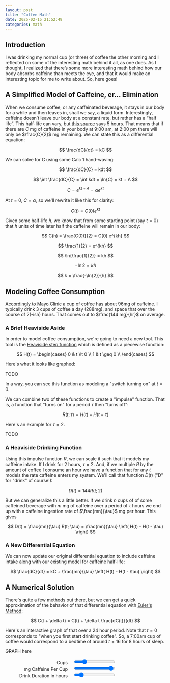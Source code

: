 ```yaml
---
layout: post
title: "Coffee Math"
date: 2025-02-15 21:52:49
categories: math
---
```


<style>
.label-container {
  display: inline-block;
  width: 14em;
  margin-right: 1em;
  text-align: right;
}
</style>

## Introduction
I was drinking my normal cup (or three) of coffee the other morning and I reflected on some of the interesting math behind it all, as one does.
As I thought, I realized that there’s some more interesting math behind how our body absorbs caffeine than meets the eye, and that it would make an interesting topic for me to write about.
So, here goes!

## A Simplified Model of Caffeine, er... Elimination
When we consume coffee, or any caffeinated beverage, it stays in our body for a while and then leaves in, shall we say, a liquid form.
Interestingly, caffeine doesn’t leave our body at a constant rate, but rather has a “half life”.
This half-life can vary, but [this source](https://go.drugbank.com/drugs/DB00201#pharmacology) says 5 hours.
That means that if there are $C$ mg of caffeine in your body at 9:00 am, at 2:00 pm there will only be $\frac{C}{2}$ mg remaining.
We can state this as a differential equation:

$$
\frac{dC}{dt} = kC
$$

We can solve for C using some Calc 1 hand-waving:

$$
\frac{dC}{C} = kdt
$$

$$
\int \frac{dC}{C} = \int kdt = \ln{C} = kt + A
$$

$$
C = e^{kt + A} = \alpha e^{kt}
$$

At $t=0$, $C = \alpha$, so we'll rewrite it like this for clarity:

$$
C(t) = C(0) e^{kt}
$$

Given some half-life $h$, we know that from some starting point (say $t=0$) that $h$ units of time later half the caffeine will remain in our body:

$$
C(h) = \frac{C(0)}{2} = C(0) e^{kh}
$$

$$
\frac{1}{2} = e^{kh}
$$

$$
\ln{\frac{1}{2}} = kh
$$

$$
-\ln{2} = kh
$$

$$
k = \frac{-\ln{2}}{h}
$$

## Modeling Coffee Consumption
[Accordingly to Mayo Clinic](https://www.mayoclinic.org/healthy-lifestyle/nutrition-and-healthy-eating/in-depth/caffeine/art-20049372) a cup of coffee has about 96mg of caffeine.
I typically drink 3 cups of coffee a day (288mg), and space that over the course of 2(-ish) hours.
That comes out to $\frac{144 mg}{hr}$ on average.

### A Brief Heaviside Aside
In order to model coffee consumption, we're going to need a new tool.
This tool is the [Heaviside step function](https://en.wikipedia.org/wiki/Heaviside_step_function) which is defined as a piecewise function:

$$
  H(t) = \begin{cases}
    0 & t \lt 0 \\
    1 & t \geq 0 \\
  \end{cases}
$$

Here's what it looks like graphed:

TODO

In a way, you can see this function as modeling a "switch turning on" at $t=0$.

We can combine two of these functions to create a "impulse" function. That is, a function that "turns on" for a period $\tau$ then "turns off":

$$
R(t; \tau) = H(t) - H(t - \tau)
$$

Here's an example for $\tau = 2$.

TODO

### A Heaviside Drinking Function
Using this impulse function $R$, we can scale it such that it models my caffeine intake.
If I drink for 2 hours, $\tau = 2$.
And, if we multiple $R$ by the amount of coffee I consume an hour we have a function that for any $t$ models the rate caffeine enters my system.
We'll call that function $D(t)$ ("D" for "drink" of course!):

$$
D(t) = 144 R(t; 2)
$$

But we can generalize this a little better.
If we drink $n$ cups of of some caffeined beverage with $m$ mg of caffeine over a period of $\tau$ hours we end up with a caffeine ingestion rate of $\frac{mn}{\tau}$ mg per hour.
This gives

$$
D(t) = \frac{mn}{\tau} R(t; \tau) = \frac{mn}{\tau} \left( H(t) - H(t - \tau) \right)
$$

### A New Differential Equation
We can now update our original differential equation to include caffeine intake along with our existing model for caffeine half-life:

$$
\frac{dC}{dt} = kC + \frac{mn}{\tau} \left( H(t) - H(t - \tau) \right)
$$

## A Numerical Solution
There's quite a few methods out there, but we can get a quick approximation of the behavior of that differential equation with [Euler's Method](https://en.wikipedia.org/wiki/Euler_method):

$$
C(t + \delta t) = C(t) + \delta t \frac{dC(t)}{dt}
$$

Here's an interactive graph of that over a 24 hour period.
Note that $t=0$ corresponds to "when you first start drinking coffee".
So, a 7:00am cup of coffee would correspond to a bedtime of around $t = 16$ for 8 hours of sleep.

GRAPH here

<label id="cups">
  <span class="label-container">
      Cups
      <span class="value-text"></span>
  </span>
  <input type="range" min="1" max="10" value="3" step=1 />
</label>
<br />

<label id="caffeine">
  <span class="label-container">
      mg Caffeine Per Cup
      <span class="value-text"></span>
  </span>
  <input type="range" min="10" max="100" value="96" step=1 />
</label>
<br />

<label id="duration">
  <span class="label-container">
      Drink Duration in hours
      <span class="value-text"></span>
  </span>
  <input type="range" min="0.5" max="12" value="2" step="0.01" />
</label>
<br />

<script>
// Building my own framework I guess?
function dataBind(id, onChange) {
  const label = document.getElementById(id);
  const input = label.querySelector("input[type=range]");
  const valueText = label.querySelector("span.value-text");

  let value = input.value;
  
  const onInput = () => {
    value = input.valueAsNumber;
    valueText.innerText = `(${value})`;

    onChange && onChange(value)
  }
  input.addEventListener("input", onInput);
  onInput();
  onChange && onChange(value);
}

let state = {
  cups: 1,
  caffeine: 1,
  duration: 1,
};

function redraw() {
  console.log("State is:", state);
  console.log("TODO: Redraw");
}

let redrawTimeout = -1;
function scheduleRedraw() {
  clearTimeout(redrawTimeout)
  redrawTimeout = setTimeout(redraw, 1500);
}

dataBind("cups", (value) => {
  state.cups = value;
  scheduleRedraw();
});

dataBind("caffeine", (value) => {
  state.caffeine = value;
  scheduleRedraw();
});

dataBind("duration", (value) => {
  state.duration = value;
  scheduleRedraw();
});

</script>
